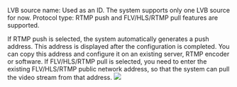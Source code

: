 LVB source name: Used as an ID. The system supports only one LVB source for now.
Protocol type: RTMP push and FLV/HLS/RTMP pull features are supported.

If RTMP push is selected, the system automatically generates a push address. This address is displayed after the configuration is completed. You can copy this address and configure it on an existing server, RTMP encoder or software. If FLV/HLS/RTMP pull is selected, you need to enter the existing FLV/HLS/RTMP public network address, so that the system can pull the video stream from that address.
![](//mc.qcloudimg.com/static/img/70b8f4d359eb45de29a48e1fd254557f/image.png)
